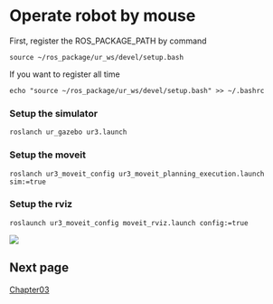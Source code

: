 # Operate robot by mouse

First, register the ROS_PACKAGE_PATH by command
```
source ~/ros_package/ur_ws/devel/setup.bash
```
If you want to register all time
```
echo "source ~/ros_package/ur_ws/devel/setup.bash" >> ~/.bashrc
```

### Setup the simulator
```
roslanch ur_gazebo ur3.launch
```

### Setup the moveit
```
roslanch ur3_moveit_config ur3_moveit_planning_execution.launch sim:=true
```

### Setup the rviz
```
roslaunch ur3_moveit_config moveit_rviz.launch config:=true
```

<img src="https://github.com/tsuchidashinya/arm_tutorial/blob/main/chapter02/img/output_1.gif">

## Next page
<a href="https://github.com/tsuchidashinya/arm_tutorial/tree/main/chapter03">Chapter03</a>
